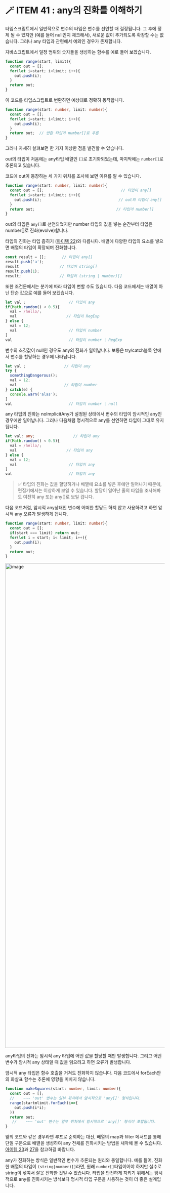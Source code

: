 #  🪄 ITEM 41 : any의 진화를 이해하기

타입스크립트에서 일반적으로 변수의 타입은 변수를 선언할 때 결정됩니다.
그 후에 정제 될 수 있지만 (예를 들어 null인지 체크해서), 새로운 값이 추가되도록 확장할 수는 없습니다. 
그러나 any 타입과 관련해서 예외인 경우가 존재합니다.

자바스크립트에서 일정 범위의 숫자들을 생성하는 함수를 예로 들어 보겠습니다. 

```js
function range(start, limit){
  const out = [];
  for(let i=start; i<limit; i++){
    out.push(i);
  }
  return out;
}

```

이 코드를 타입스크립트로 변환하면 예상대로 정확히 동작합니다. 

```ts
function range(start: number, limit: number){
  const out = [];
  for(let i=start; i<limit; i++){
    out.push(i);
  }
  return out;  // 반환 타입이 number[]로 추론
}

```

그러나 자세히 살펴보면 한 가지 이상한 점을 발견할 수 있습니다.

out의 타입이 처음에는 any타입 배열인 `[]`로 초기화되었는데, 마지막에는 `number[]`로 추론되고 있습니다.

코드에 out이 등장하는 세 가지 위치를 조사해 보면 이유를 알 수 있습니다.

```ts
function range(start: number, limit: number){
  const out = [];                                  // 타입이 any[]
  for(let i=start; i<limit; i++){
    out.push(i);                                  // out의 타입이 any[]
  }  
  return out;                                    // 타입이 number[]
}

```

out의 타입은 `any[]`로 선언되었지만 number 타입의 값을 넣는 순간부터 타입은 number[]로 진화(evolve)합니다.

타입의 진화는 타입 좁히기 ([아이템 22](https://github.com/Pyotato/effective_typescript/blob/item22/README.md))와 다릅니다.
배열에 다양한 타입의 요소를 넣으면 배열의 타입이 확장되며 진화합니다.

```ts
const result = [];       // 타입이 any[]
result.push('a');
result                  // 타입이 string[]
result.push(1);
result;                 // 타입이 (string | number)[]
```

또한 조건문에서는 분기에 따라 타입이 변할 수도 있습니다.
다음 코드에서는 배열이 아닌 단순 값으로 예를 들어 보겠습니다.

```ts
let val ;                   // 타입이 any
if(Math.random() < 0.5){
  val = /hello/;
  val                      // 타입이 RegExp
} else {
  val = 12;  
  val                       // 타입이 number
]
val                         // 타입이 number | RegExp
```

변수의 초깃값이 null인 경우도 any의 진화가 일어납니다.
보통은 try/catch블록 안에서 변수를 할당하는 경우에 나타납니다. 

```ts
let val ;                 // 타입이 any    
try {
  somethingDangerous();
  val = 12;
  val                     // 타입이 number
} catch(e) {
  console.warn('alas');                      
]
val                         // 타입이 number | null
```

any 타입의 진화는 noImplicitAny가 설정된 상태에서 변수의 타입이 암시적인 any인 경우에만 일어납니다.
그러나 다음처럼 명시적으로 any를 선언하면 타입이 그대로 유지됩니다. 

```ts
let val: any;                 // 타입이 any    
if(Math.random() < 0.5){
  val = /hello/;
  val                      // 타입이 any
} else {
  val = 12;  
  val                       // 타입이 any
]
val                         // 타입이 any
```

> ✅ 타입의 진화는 값을 할당하거나 배열에 요소를 넣은 후에만 일어나기 때문에, 편집기에서는 이상하게 보일 수 있습니다.
> 할당이 일어난 줄의 타입을 조사해봐도 여전히 any 또는 any[]로 보일 겁니다.

다음 코드처럼, 암시적 any상태인 변수에 어떠한 할당도 하지 않고 사용하려고 하면 암시적 any 오류가 발생하게 됩니다. 

```ts
function range(start: number, limit: number){
  const out = [];
  if(start === limit) return out;
  for(let i = start; i< limit; i++){
    out.push(i);
  }
  return out;
}
```

<img width="1532" alt="image" src="https://github.com/Pyotato/effective_typescript/assets/102423086/26ce17dd-fa98-4765-8b83-c1727893822f"/>

any타입의 진화는 암시적 any 타입에 어떤 값을 할당할 때만 발생합니다.
그리고 어떤 변수가 암시적 any 상태일 때 값을 읽으려고 하면 오류가 발생합니다.

암시적 any 타입은 함수 호출을 거쳐도 진화하지 않습니다.
다음 코드에서 forEach안의 화살표 함수는 추론에 영향을 미치지 않습니다. 

```ts
function makeSquares(start: number, limit: number){
  const out = [];
  //    ~~~ 'out' 변수는 일부 위치에서 암시적으로 'any[]' 형식입니다.
  range(startmlimit.forEach(i=>{
    out.push(i*i);
  ))
  return out;
   //    ~~~ 'out' 변수는 일부 위치에서 암시적으로 'any[]' 형식이 포합됩니다.
}
```

앞의 코드와 같은 경우라면 루프로 순회하는 대신, 배열의 map과 filter 메서드를 통해 단일 구문으로 배열을 생성하여 any 전체를 진화시키는 방법을 새악해 볼 수 있습니다. 
[아이템 23](https://github.com/Pyotato/effective_typescript/blob/item23/README.md)과 [27](https://github.com/Pyotato/effective_typescript/blob/item27/README.md)을 참고하길 바랍니다.


any가 진화하는 방식은 일반적인 변수가 추론되는 원리와 동일합니다.
예를 들어, 진화한 배열의 타입이 `(string|number)[]`라면, 원래 `number[]`타입이어야 하지만 실수로 string이 섞여서 잘못 진화한 것일 수 있습니다.
타입을 안전하게 지키기 위해서는 암시적으로 any를 진화시키는 방식보다 명시적 타입 구문을 사용하는 것이 더 좋은 설계입니다.







